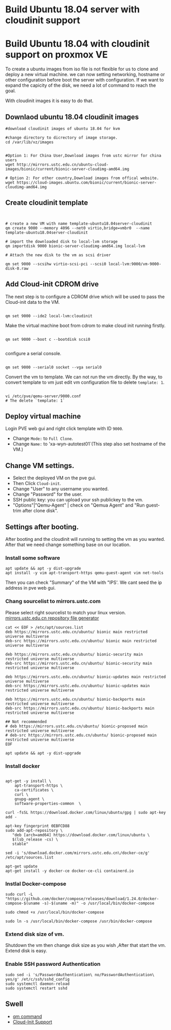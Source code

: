 # Build Ubuntu 18.04 server with cloudinit support


# Build Ubuntu 18.04 with cloudinit support on proxmox VE 

To create a ubuntu images from iso file is not flexible for us to clone and deploy a new virtual machine. we can now setting networking, hostname or other configuration before boot the server with configuration. If we want to expand the capicity of the disk, we need a lot of command to reach the goal.

With cloudinit images it is easy to do that.


## Downlaod ubuntu 18.04 cloudinit images


```shell
#download cloudinit images of ubuntu 18.04 for kvm

#change directory to dicrectory of image storage.
cd /var/lib/vz/images


#Option 1: For China User,Download images from ustc mirror for china users
wget http://mirrors.ustc.edu.cn/ubuntu-cloud-images/bionic/current/bionic-server-cloudimg-amd64.img

# Option 2: For other country,Download images from offical website.
wget https://cloud-images.ubuntu.com/bionic/current/bionic-server-cloudimg-amd64.img

```

## Create cloudinit template

```shell


# create a new VM with name template-ubuntu18.04server-cloudinit
qm create 9000 --memory 4096 --net0 virtio,bridge=vmbr0  --name template-ubuntu18.04server-cloudinit

# import the downloaded disk to local-lvm storage
qm importdisk 9000 bionic-server-cloudimg-amd64.img local-lvm

# Attach the new disk to the vm as scsi driver

qm set 9000 --scsihw virtio-scsi-pci --scsi0 local-lvm:9000/vm-9000-disk-0.raw
```

## Add Cloud-init CDROM drive

The next step is to configure a CDROM drive which will be used to pass the Cloud-init data to the VM.

```shell

qm set 9000 --ide2 local-lvm:cloudinit

```
Make the virtual machine boot from cdrom  to make cloud init running firstly.

```shell

qm set 9000 --boot c --bootdisk scsi0


```

configure a serial console.

``` shell

qm set 9000 --serial0 socket --vga serial0

```

Convert the vm to template. We can not run the vm directly.
By the way, to convert template to vm just edit vm configuration file to delete `template: 1`.

```shell

vi /etc/pve/qemu-server/9000.conf
# The delete `template: 1`

```


## Deploy virtual machine 

Login PVE web gui and right click template with ID `9000`.
  
  - Change `Mode:` to `Full Clone`.
  - Change `Name:` to 'xa-wyn-autotest01`(This step also set hostname of the VM.) 
 
## Change VM settings.

  - Select the deployed VM on the pve gui.
  - Then Click `Cloud-init`.
  - Change "User" to any username you wanted.
  - Change "Password" for the user.
  - SSH public key: you can upload your ssh publickey to the vm.
  - "Options"|"Qemu-Agent" | check on "Qemua Agent" and "Run guest-trim after clone disk".
  
  


## Settings after booting.
 
 After booting and the cloudinit will running to setting the vm as you wanted.
 After that we need change something base on our location.

### Install some software

```shell
apt update && apt -y dist-upgrade
apt install -y vim apt-transport-https qemu-guest-agent vim net-tools
```
Then you can check "Summary" of the VM with "IPS'. We cant seed the ip address in pve web gui.

### Chang sourcelist to mirrors.ustc.com

Please select right sourcelist to match your linux version.
[mirrors.ustc.edu.cn
repository file generator](https://mirrors.ustc.edu.cn/repogen/)

```shell
cat << EOF > /etc/apt/sources.list
deb https://mirrors.ustc.edu.cn/ubuntu/ bionic main restricted universe multiverse
deb-src https://mirrors.ustc.edu.cn/ubuntu/ bionic main restricted universe multiverse

deb https://mirrors.ustc.edu.cn/ubuntu/ bionic-security main restricted universe multiverse
deb-src https://mirrors.ustc.edu.cn/ubuntu/ bionic-security main restricted universe multiverse

deb https://mirrors.ustc.edu.cn/ubuntu/ bionic-updates main restricted universe multiverse
deb-src https://mirrors.ustc.edu.cn/ubuntu/ bionic-updates main restricted universe multiverse

deb https://mirrors.ustc.edu.cn/ubuntu/ bionic-backports main restricted universe multiverse
deb-src https://mirrors.ustc.edu.cn/ubuntu/ bionic-backports main restricted universe multiverse

## Not recommended
# deb https://mirrors.ustc.edu.cn/ubuntu/ bionic-proposed main restricted universe multiverse
# deb-src https://mirrors.ustc.edu.cn/ubuntu/ bionic-proposed main restricted universe multiverse
EOF

apt update && apt -y dist-upgrade

```


### Install docker

```shell

apt-get -y install \
    apt-transport-https \
    ca-certificates \
    curl \
    gnupg-agent \
    software-properties-common  \

curl -fsSL https://download.docker.com/linux/ubuntu/gpg | sudo apt-key add -

apt-key fingerprint 0EBFCD88
sudo add-apt-repository \
   "deb [arch=amd64] https://download.docker.com/linux/ubuntu \
   $(lsb_release -cs) \
   stable"

sed -i 's/download.docker.com/mirrors.ustc.edu.cn\/docker-ce/g' /etc/apt/sources.list

apt-get update
apt-get install -y docker-ce docker-ce-cli containerd.io

```
### Instlal Docker-compose

```shell
sudo curl -L "https://github.com/docker/compose/releases/download/1.24.0/docker-compose-$(uname -s)-$(uname -m)" -o /usr/local/bin/docker-compose

sudo chmod +x /usr/local/bin/docker-compose

sudo ln -s /usr/local/bin/docker-compose /usr/bin/docker-compose
```


### Extend disk size of vm.

Shutdown the vm then change disk size as you wish ,After that start the vm. Extend disk is easy.


### Enable SSH password Authentication

```shell
sudo sed -i 's/PasswordAuthentication\ no/PasswordAuthentication\ yes/g' /et/c/ssh/sshd_config
sudo systemctl daemon-reload
sudo systemctl restart sshd
```

## Swell

- [qm command](https://pve.proxmox.com/pve-docs/qm.1.html)
- [Cloud-Init Support](https://pve.proxmox.com/wiki/Cloud-Init_Support)




